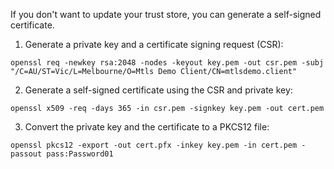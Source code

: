 If you don't want to update your trust store, you can generate a self-signed certificate.
1. Generate a private key and a certificate signing request (CSR):
```
openssl req -newkey rsa:2048 -nodes -keyout key.pem -out csr.pem -subj "/C=AU/ST=Vic/L=Melbourne/O=Mtls Demo Client/CN=mtlsdemo.client"
```

2. Generate a self-signed certificate using the CSR and private key:
```
openssl x509 -req -days 365 -in csr.pem -signkey key.pem -out cert.pem
```

3. Convert the private key and the certificate to a PKCS12 file:
```
openssl pkcs12 -export -out cert.pfx -inkey key.pem -in cert.pem -passout pass:Password01
```
